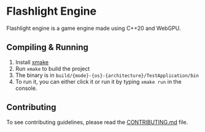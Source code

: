# Flashlight Engine
Flashlight engine is a game engine made using C++20 and WebGPU.

## Compiling & Running
1. Install [xmake](https://xmake.io/)
2. Run `xmake` to build the project
3. The binary is in `build/{mode}-{os}-{architecture}/TestApplication/bin`
4. To run it, you can either click it or run it by typing `xmake run` in the console.

## Contributing
To see contributing guidelines, please read the [CONTRIBUTING.md](CONTRIBUTING.md) file.